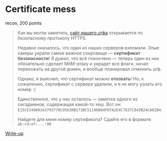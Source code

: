# Certificate mess

recon, 200 points

> Как вы могли заметить, [сайт нашего цтфа](https://ctf.upml.tech/) открывается
> по безопасному протоколу HTTPS.
> 
> Недавно оказалось, что один из наших серверов взломали. Злые хакеры украли самое
> важное сокровище — **сертификат безопасности**! Я думал, что всё покончено — теперь 
> один из них обязательно сделает MitM-атаку и украдет все флаги, начал переезжать на 
> другой домен, и вообще планировал отменить цтф.
>
> Однако, я выяснил, что сертификат можно **отозвать**! Но, к сожалению, сертификат с 
> сервера удалили, и я не могу узнать его номер :(
>
> Единственное, что у нас осталось — заметка одного из сисадминов, содержащая какой-то 
> хеш. Вот он: `E15CE349A0343793770C95630B273BC51196B64FD7A2E4C7637C043B24CA82B4`.
> 
> Найдете для меня номер сертификата? Сдайте его в формате `ab:cd:ef:...:90`

[Write-up](WRITEUP.md)

